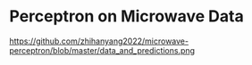 # Perceptron on Microwave Data

https://github.com/zhihanyang2022/microwave-perceptron/blob/master/data_and_predictions.png
